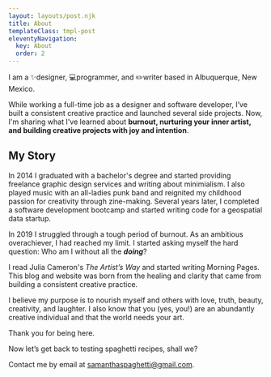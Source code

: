 ```yaml
---
layout: layouts/post.njk
title: About
templateClass: tmpl-post
eleventyNavigation:
  key: About
  order: 2
---
```


I am a ✨designer, 💻programmer, and ✏️writer based in Albuquerque, New Mexico.

While working a full-time job as a designer and software developer, I’ve built a consistent creative practice and launched several side projects. Now, I'm sharing what I've learned about **burnout, nurturing your inner artist, and building creative projects with joy and intention**.

## My Story

In 2014 I graduated with a bachelor's degree and started providing freelance graphic design services and writing about minimialism. I also played music with an all-ladies punk band and reignited my childhood passion for creativity through zine-making. Several years later, I completed a software development bootcamp and started writing code for a geospatial data startup.

In 2019 I struggled through a tough period of burnout. As an ambitious overachiever, I had reached my limit. I started asking myself the hard question: Who am I without all the **_doing_**?

I read Julia Cameron's _The Artist’s Way_ and started writing Morning Pages. This blog and website was born from the healing and clarity that came from building a consistent creative practice.

I believe my purpose is to nourish myself and others with love, truth, beauty, creativity, and laughter. I also know that you (yes, you!) are an abundantly creative individual and that the world needs your art.

Thank you for being here.

Now let’s get back to testing spaghetti recipes, shall we?

Contact me by email at [samanthaspaghetti@gmail.com](mailto:samanthaspaghetti@gmail.com).
